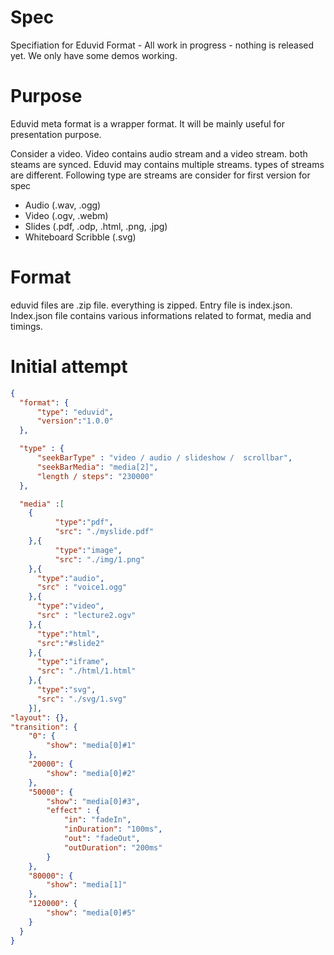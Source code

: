 # Spec
Specifiation for Eduvid Format - All work in progress - nothing is released yet. We only have some demos working.

# Purpose 
Eduvid meta format is a wrapper format. It will be mainly useful for presentation purpose. 

Consider a video. Video contains audio stream and a video stream. both steams are synced.
Eduvid may contains multiple streams. types of streams are different. Following type are streams are consider for first version for spec

* Audio (.wav, .ogg)
* Video (.ogv, .webm)
* Slides (.pdf, .odp, .html, .png, .jpg)
* Whiteboard Scribble (.svg)

# Format 

eduvid files are .zip file. everything is zipped. Entry file is index.json. Index.json file contains various informations related to format, media and timings.

# Initial attempt

```json
{
  "format": {
      "type": "eduvid",
      "version":"1.0.0"
  },

  "type" : {
      "seekBarType" : "video / audio / slideshow /  scrollbar",
      "seekBarMedia": "media[2]",
      "length / steps": "230000"
  },

  "media" :[
    {
          "type":"pdf",
          "src": "./myslide.pdf"
    },{
          "type":"image",
          "src": "./img/1.png"
    },{
      "type":"audio",
      "src" : "voice1.ogg"
    },{
      "type":"video",
      "src" : "lecture2.ogv"
    },{
      "type":"html",
      "src":"#slide2"
    },{
      "type":"iframe",
      "src": "./html/1.html"
    },{
      "type":"svg",
      "src": "./svg/1.svg"
    }],
"layout": {},
"transition": {
    "0": {
        "show": "media[0]#1"
    },
    "20000": {
        "show": "media[0]#2"
    },
    "50000": {
        "show": "media[0]#3",
        "effect" : {
            "in": "fadeIn",
            "inDuration": "100ms",
            "out": "fadeOut",
            "outDuration": "200ms"    
        }
    },
    "80000": {
        "show": "media[1]"
    },
    "120000": {
        "show": "media[0]#5"
    }
  }
}
```

